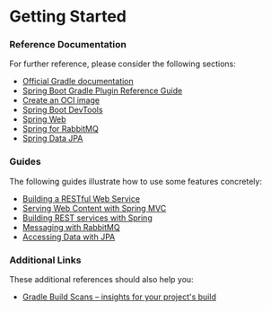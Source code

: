 # Getting Started

### Reference Documentation
For further reference, please consider the following sections:

* [Official Gradle documentation](https://docs.gradle.org)
* [Spring Boot Gradle Plugin Reference Guide](https://docs.spring.io/spring-boot/docs/3.0.0-RC2/gradle-plugin/reference/html/)
* [Create an OCI image](https://docs.spring.io/spring-boot/docs/3.0.0-RC2/gradle-plugin/reference/html/#build-image)
* [Spring Boot DevTools](https://docs.spring.io/spring-boot/docs/3.0.0-RC2/reference/htmlsingle/#using.devtools)
* [Spring Web](https://docs.spring.io/spring-boot/docs/3.0.0-RC2/reference/htmlsingle/#web)
* [Spring for RabbitMQ](https://docs.spring.io/spring-boot/docs/3.0.0-RC2/reference/htmlsingle/#messaging.amqp)
* [Spring Data JPA](https://docs.spring.io/spring-boot/docs/3.0.0-RC2/reference/htmlsingle/#data.sql.jpa-and-spring-data)

### Guides
The following guides illustrate how to use some features concretely:

* [Building a RESTful Web Service](https://spring.io/guides/gs/rest-service/)
* [Serving Web Content with Spring MVC](https://spring.io/guides/gs/serving-web-content/)
* [Building REST services with Spring](https://spring.io/guides/tutorials/rest/)
* [Messaging with RabbitMQ](https://spring.io/guides/gs/messaging-rabbitmq/)
* [Accessing Data with JPA](https://spring.io/guides/gs/accessing-data-jpa/)

### Additional Links
These additional references should also help you:

* [Gradle Build Scans – insights for your project's build](https://scans.gradle.com#gradle)

